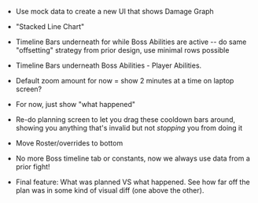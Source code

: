 * Use mock data to create a new UI that shows Damage Graph
* "Stacked Line Chart"
* Timeline Bars underneath for while Boss Abilities are active -- do same "offsetting" strategy from prior design, use minimal rows possible
* Timeline Bars underneath Boss Abilities - Player Abilities.
* Default zoom amount for now = show 2 minutes at a time on laptop screen?


* For now, just show "what happened"
* Re-do planning screen to let you drag these cooldown bars around, showing you anything that's invalid but not _stopping_ you from doing it
* Move Roster/overrides to bottom
* No more Boss timeline tab or constants, now we always use data from a prior fight!

* Final feature: What was planned VS what happened. See how far off the plan was in some kind of visual diff (one above the other).
